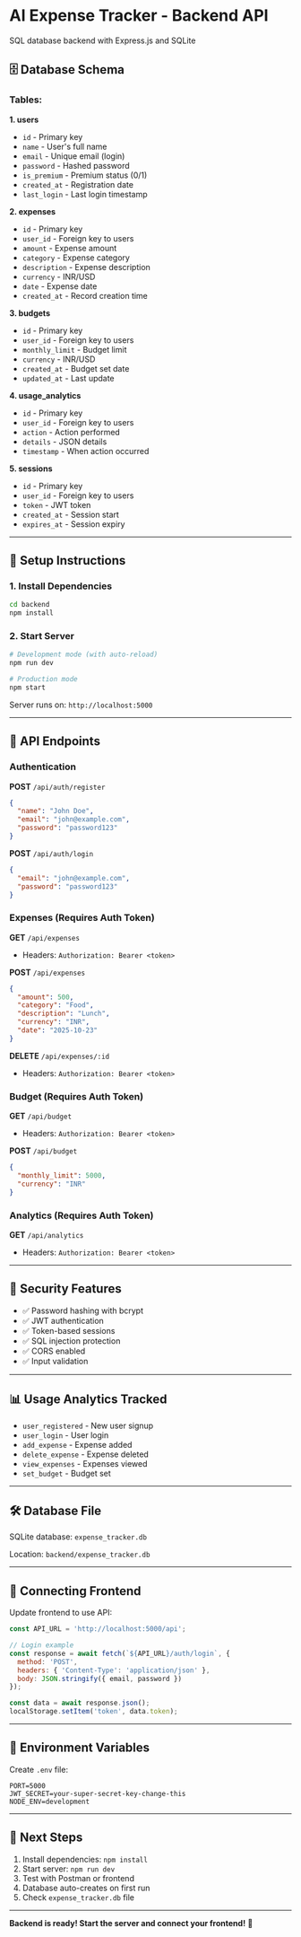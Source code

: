# AI Expense Tracker - Backend API

SQL database backend with Express.js and SQLite

## 🗄️ Database Schema

### Tables:

**1. users**
- `id` - Primary key
- `name` - User's full name
- `email` - Unique email (login)
- `password` - Hashed password
- `is_premium` - Premium status (0/1)
- `created_at` - Registration date
- `last_login` - Last login timestamp

**2. expenses**
- `id` - Primary key
- `user_id` - Foreign key to users
- `amount` - Expense amount
- `category` - Expense category
- `description` - Expense description
- `currency` - INR/USD
- `date` - Expense date
- `created_at` - Record creation time

**3. budgets**
- `id` - Primary key
- `user_id` - Foreign key to users
- `monthly_limit` - Budget limit
- `currency` - INR/USD
- `created_at` - Budget set date
- `updated_at` - Last update

**4. usage_analytics**
- `id` - Primary key
- `user_id` - Foreign key to users
- `action` - Action performed
- `details` - JSON details
- `timestamp` - When action occurred

**5. sessions**
- `id` - Primary key
- `user_id` - Foreign key to users
- `token` - JWT token
- `created_at` - Session start
- `expires_at` - Session expiry

---

## 🚀 Setup Instructions

### 1. Install Dependencies

```bash
cd backend
npm install
```

### 2. Start Server

```bash
# Development mode (with auto-reload)
npm run dev

# Production mode
npm start
```

Server runs on: `http://localhost:5000`

---

## 📡 API Endpoints

### Authentication

**POST** `/api/auth/register`
```json
{
  "name": "John Doe",
  "email": "john@example.com",
  "password": "password123"
}
```

**POST** `/api/auth/login`
```json
{
  "email": "john@example.com",
  "password": "password123"
}
```

### Expenses (Requires Auth Token)

**GET** `/api/expenses`
- Headers: `Authorization: Bearer <token>`

**POST** `/api/expenses`
```json
{
  "amount": 500,
  "category": "Food",
  "description": "Lunch",
  "currency": "INR",
  "date": "2025-10-23"
}
```

**DELETE** `/api/expenses/:id`
- Headers: `Authorization: Bearer <token>`

### Budget (Requires Auth Token)

**GET** `/api/budget`
- Headers: `Authorization: Bearer <token>`

**POST** `/api/budget`
```json
{
  "monthly_limit": 5000,
  "currency": "INR"
}
```

### Analytics (Requires Auth Token)

**GET** `/api/analytics`
- Headers: `Authorization: Bearer <token>`

---

## 🔐 Security Features

- ✅ Password hashing with bcrypt
- ✅ JWT authentication
- ✅ Token-based sessions
- ✅ SQL injection protection
- ✅ CORS enabled
- ✅ Input validation

---

## 📊 Usage Analytics Tracked

- `user_registered` - New user signup
- `user_login` - User login
- `add_expense` - Expense added
- `delete_expense` - Expense deleted
- `view_expenses` - Expenses viewed
- `set_budget` - Budget set

---

## 🛠️ Database File

SQLite database: `expense_tracker.db`

Location: `backend/expense_tracker.db`

---

## 🔄 Connecting Frontend

Update frontend to use API:

```javascript
const API_URL = 'http://localhost:5000/api';

// Login example
const response = await fetch(`${API_URL}/auth/login`, {
  method: 'POST',
  headers: { 'Content-Type': 'application/json' },
  body: JSON.stringify({ email, password })
});

const data = await response.json();
localStorage.setItem('token', data.token);
```

---

## 📝 Environment Variables

Create `.env` file:

```
PORT=5000
JWT_SECRET=your-super-secret-key-change-this
NODE_ENV=development
```

---

## 🎯 Next Steps

1. Install dependencies: `npm install`
2. Start server: `npm run dev`
3. Test with Postman or frontend
4. Database auto-creates on first run
5. Check `expense_tracker.db` file

---

**Backend is ready! Start the server and connect your frontend!** 🚀
